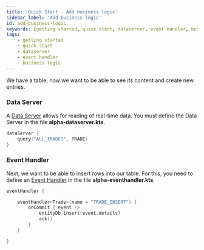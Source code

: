 ```yaml
---
title: 'Quick Start - Add business logic'
sidebar_label: 'Add business logic'
id: add-business-logic
keywords: [getting started, quick start, dataserver, event handler, business logic]
tags:
    - getting started
    - quick start
    - dataserver
    - event handler
    - business logic
---
```


We have a table; now we want to be able to see its content and create new entries.


### Data Server
A [Data Server](../../../server/data-server/introduction/) allows for reading of real-time data. You must define the Data Server in the file **alpha-dataserver.kts**.

```kotlin
dataServer {
    query("ALL_TRADES", TRADE)
}
```

### Event Handler
Next, we want to be able to insert rows into our table. For this, you need to define an [Event Handler](../../../server/event-handler/introduction/) in the file **alpha-eventhandler.kts**.

```kotlin
eventHandler {

    eventHandler<Trade>(name = "TRADE_INSERT") {
        onCommit { event ->
            entityDb.insert(event.details)
            ack()
        }
    }

}
```
